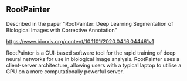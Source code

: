 ## RootPainter

Described in the paper "RootPainter: Deep Learning Segmentation of Biological Images with Corrective Annotation"

https://www.biorxiv.org/content/10.1101/2020.04.16.044461v1

RootPainter is a GUI-based software tool for the rapid training of deep neural networks for use in biological image analysis. 
RootPainter uses a client-server architecture, allowing users with a typical laptop to utilise a GPU on a more computationally powerful server.   
